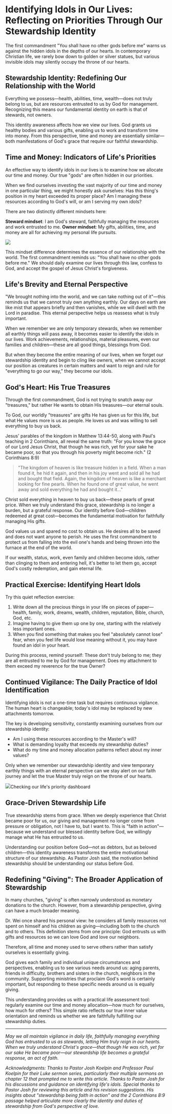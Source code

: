 # Identifying Idols in Our Lives: Reflecting on Priorities Through Our Stewardship Identity

The first commandment "You shall have no other gods before me" warns us against the hidden idols in the depths of our hearts. In contemporary Christian life, we rarely bow down to golden or silver statues, but various invisible idols may silently occupy the throne of our hearts.

## Stewardship Identity: Redefining Our Relationship with the World

Everything we possess—health, abilities, time, wealth—does not truly belong to us, but are resources entrusted to us by God for management. Recognizing this means our fundamental identity on earth is that of stewards, not owners.

This identity awareness affects how we view our lives. God grants us healthy bodies and various gifts, enabling us to work and transform time into money. From this perspective, time and money are essentially similar—both manifestations of God's grace that require our faithful stewardship.


## Time and Money: Indicators of Life's Priorities

An effective way to identify idols in our lives is to examine how we allocate our time and money. Our true "gods" are often hidden in our priorities.

When we find ourselves investing the vast majority of our time and money in one particular thing, we might honestly ask ourselves: Has this thing's position in my heart exceeded its proper place? Am I managing these resources according to God's will, or am I serving my own idols?

There are two distinctly different mindsets here:

**Steward mindset**: I am God's steward, faithfully managing the resources and work entrusted to me.
**Owner mindset**: My gifts, abilities, time, and money are all for achieving my personal life pursuits.

![](../images/myprecious.jpeg)

This mindset difference determines the essence of our relationship with the world. The first commandment reminds us: "You shall have no other gods before me." We should daily examine our lives through this law, confess to God, and accept the gospel of Jesus Christ's forgiveness.

## Life's Brevity and Eternal Perspective

"We brought nothing into the world, and we can take nothing out of it"—this reminds us that we cannot truly own anything earthly. Our days on earth are like mist that appears briefly and then vanishes, while we will dwell with the Lord in paradise. This eternal perspective helps us reassess what is truly important.

When we remember we are only temporary stewards, when we remember all earthly things will pass away, it becomes easier to identify the idols in our lives. Work achievements, relationships, material pleasures, even our families and children—these are all good things, blessings from God.

But when they become the entire meaning of our lives, when we forget our stewardship identity and begin to cling like owners, when we cannot accept our position as creatures in certain matters and want to reign and rule for "everything to go our way," they become our idols.

## God's Heart: His True Treasures

Through the first commandment, God is not trying to snatch away our "treasures," but rather He wants to obtain His treasures—our eternal souls.

To God, our worldly "treasures" are gifts He has given us for this life, but what He values more is us as people. He loves us and was willing to sell everything to buy us back.

Jesus' parables of the kingdom in Matthew 13:44-50, along with Paul's teaching in 2 Corinthians, all reveal the same truth: "For you know the grace of our Lord Jesus Christ, that though he was rich, yet for your sake he became poor, so that you through his poverty might become rich." (2 Corinthians 8:9)

> "The kingdom of heaven is like treasure hidden in a field. When a man found it, he hid it again, and then in his joy went and sold all he had and bought that field. Again, the kingdom of heaven is like a merchant looking for fine pearls. When he found one of great value, he went away and sold everything he had and bought it..."

Christ sold everything in heaven to buy us back—these pearls of great price. When we truly understand this grace, stewardship is no longer a burden, but a grateful response. Our identity before God—children redeemed at great cost—becomes the fundamental motivation for faithfully managing His gifts.

God values us and spared no cost to obtain us. He desires all to be saved and does not want anyone to perish. He uses the first commandment to protect us from falling into the evil one's hands and being thrown into the furnace at the end of the world.

If our wealth, status, work, even family and children become idols, rather than clinging to them and entering hell, it's better to let them go, accept God's costly redemption, and gain eternal life.

## Practical Exercise: Identifying Heart Idols

Try this quiet reflection exercise:

1. Write down all the precious things in your life on pieces of paper—health, family, work, dreams, wealth, children, reputation, Bible, church, God, etc.
2. Imagine having to give them up one by one, starting with the relatively less important ones.
3. When you find something that makes you feel "absolutely cannot lose" fear, when you feel life would lose meaning without it, you may have found an idol in your heart.

During this process, remind yourself: These don't truly belong to me; they are all entrusted to me by God for management. Does my attachment to them exceed my reverence for the true Owner?

## Continued Vigilance: The Daily Practice of Idol Identification

Identifying idols is not a one-time task but requires continuous vigilance. The human heart is changeable; today's idol may be replaced by new attachments tomorrow.

The key is developing sensitivity, constantly examining ourselves from our stewardship identity:

- Am I using these resources according to the Master's will?
- What is demanding loyalty that exceeds my stewardship duties?
- What do my time and money allocation patterns reflect about my inner values?

Only when we remember our stewardship identity and view temporary earthly things with an eternal perspective can we stay alert on our faith journey and let the true Master truly reign on the throne of our hearts.

![](../images/meter.jpeg)Checking our life's priority dashboard

## Grace-Driven Stewardship Life

True stewardship stems from grace. When we deeply experience that Christ became poor for us, our giving and management no longer come from pressure or obligation, not I have to, but I want to. This is "faith in action"—because we understand our blessed identity before God, we willingly manage what He has entrusted to us.

Understanding our position before God—not as debtors, but as beloved children—this identity awareness transforms the entire motivational structure of our stewardship. As Pastor Josh said, the motivation behind stewardship should be understanding our status before God.

## Redefining "Giving": The Broader Application of Stewardship

In many churches, "giving" is often narrowly understood as monetary donations to the church. However, from a stewardship perspective, giving can have a much broader meaning.

Dr. Wei once shared his personal view: he considers all family resources not spent on himself and his children as giving—including both to the church and to others. This definition stems from one principle: God entrusts us with gifts and resources so we can love God and love our neighbors.

Therefore, all time and money used to serve others rather than satisfy ourselves is essentially giving.

God gives each family and individual unique circumstances and perspectives, enabling us to see various needs around us: aging parents, friends in difficulty, brothers and sisters in the church, neighbors in the community. Supporting ministries that proclaim God's word is certainly important, but responding to these specific needs around us is equally giving.

This understanding provides us with a practical life assessment tool: regularly examine our time and money allocation—how much for ourselves, how much for others? This simple ratio reflects our true inner value orientation and reminds us whether we are faithfully fulfilling our stewardship duties.

---

_May we all maintain vigilance in daily life, faithfully managing everything God has entrusted to us as stewards, letting Him truly reign in our hearts. When we truly understand Christ's grace—that though He was rich, yet for our sake He became poor—our stewardship life becomes a grateful response, an act of faith._

_Acknowledgments: Thanks to Pastor Josh Koelpin and Professor Paul Koelpin for their Luke sermon series, particularly their multiple sermons on chapter 12 that prompted me to write this article. Thanks to Pastor Josh for his discussions and guidance on identifying life's idols. Special thanks to Pastor Josh for reviewing this article and his revision suggestions. His insights about "stewardship being faith in action" and the 2 Corinthians 8:9 passage helped articulate more clearly the identity and duties of stewardship from God's perspective of love._